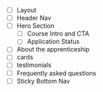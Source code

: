 - [ ] Layout
- [ ] Header Nav
- [ ] Hero Section
  - [ ] Course Intro and CTA
  - [ ] Application Status
- [ ] About the apprenticeship
- [ ] cards
- [ ] testimonials
- [ ] Frequently asked questions
- [ ] Sticky Bottom Nav